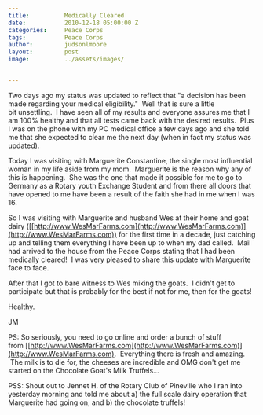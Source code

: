 ```yaml
---
title:			Medically Cleared
date:			2010-12-18 05:00:00 Z
categories:		Peace Corps
tags:			Peace Corps
author:			judsonlmoore
layout:			post
image:			../assets/images/


---
```


Two days ago my status was updated to reflect that "a decision has been made regarding your medical eligibility."  Well that is sure a little bit unsettling.  I have seen all of my results and everyone assures me that I am 100% healthy and that all tests came back with the desired results.  Plus I was on the phone with my PC medical office a few days ago and she told me that she expected to clear me the next day (when in fact my status was updated).

Today I was visiting with Marguerite Constantine, the single most influential woman in my life aside from my mom.  Marguerite is the reason why any of this is happening.  She was the one that made it possible for me to go to Germany as a Rotary youth Exchange Student and from there all doors that have opened to me have been a result of the faith she had in me when I was 16.

So I was visiting with Marguerite and husband Wes at their home and goat dairy ([[http://www.WesMarFarms.com](http://www.WesMarFarms.com)](http://www.WesMarFarms.com)) for the first time in a decade, just catching up and telling them everything I have been up to when my dad called.  Mail had arrived to the house from the Peace Corps stating that I had been medically cleared!  I was very pleased to share this update with Marguerite face to face.

After that I got to bare witness to Wes miking the goats.  I didn't get to participate but that is probably for the best if not for me, then for the goats!

Healthy.

JM

PS: So seriously, you need to go online and order a bunch of stuff from [[http://www.WesMarFarms.com](http://www.WesMarFarms.com)](http://www.WesMarFarms.com).  Everything there is fresh and amazing.  The milk is to die for, the cheeses are incredible and OMG don't get me started on the Chocolate Goat's Milk Truffels…

PSS: Shout out to Jennet H. of the Rotary Club of Pineville who I ran into yesterday morning and told me about a) the full scale dairy operation that Marguerite had going on, and b) the chocolate truffels!
